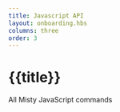 ```yaml
---
title: Javascript API
layout: onboarding.hbs
columns: three
order: 3
---
```


# {{title}}

All Misty JavaScript commands